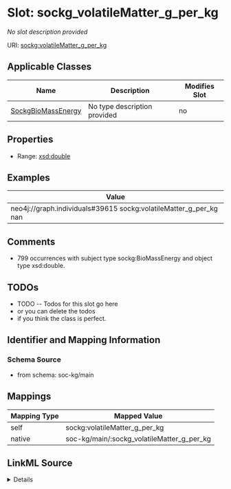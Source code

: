 

# Slot: sockg_volatileMatter_g_per_kg


_No slot description provided_





URI: [sockg:volatileMatter_g_per_kg](http://www.semanticweb.org/sockg/ontologies/2024/0/soil-carbon-ontology/volatileMatter_g_per_kg)



<!-- no inheritance hierarchy -->





## Applicable Classes

| Name | Description | Modifies Slot |
| --- | --- | --- |
| [SockgBioMassEnergy](../classes/SockgBioMassEnergy.md) | No type description provided |  no  |







## Properties

* Range: [xsd:double](http://www.w3.org/2001/XMLSchema#double)






## Examples

| Value |
| --- |
| neo4j://graph.individuals#39615 sockg:volatileMatter_g_per_kg nan |

## Comments

* 799 occurrences with subject type sockg:BioMassEnergy and object type xsd:double.

## TODOs

* TODO -- Todos for this slot go here
* or you can delete the todos
* if you think the class is perfect.

## Identifier and Mapping Information







### Schema Source


* from schema: soc-kg/main




## Mappings

| Mapping Type | Mapped Value |
| ---  | ---  |
| self | sockg:volatileMatter_g_per_kg |
| native | soc-kg/main/:sockg_volatileMatter_g_per_kg |




## LinkML Source

<details>
```yaml
name: sockg_volatileMatter_g_per_kg
description: No slot description provided
todos:
- TODO -- Todos for this slot go here
- or you can delete the todos
- if you think the class is perfect.
comments:
- 799 occurrences with subject type sockg:BioMassEnergy and object type xsd:double.
examples:
- value: neo4j://graph.individuals#39615 sockg:volatileMatter_g_per_kg nan
from_schema: soc-kg/main
rank: 1000
slot_uri: sockg:volatileMatter_g_per_kg
alias: sockg_volatileMatter_g_per_kg
domain_of:
- sockg_BioMassEnergy
range: double

```
</details>